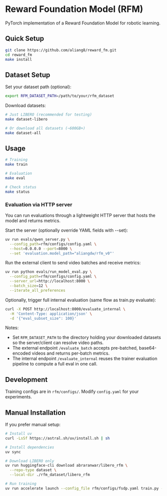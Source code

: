 # Reward Foundation Model (RFM)

PyTorch implementation of a Reward Foundation Model for robotic learning.

## Quick Setup

```bash
git clone https://github.com/aliang8/reward_fm.git
cd reward_fm
make install
```

## Dataset Setup

Set your dataset path (optional):
```bash
export RFM_DATASET_PATH=/path/to/your/rfm_dataset
```

Download datasets:
```bash
# Just LIBERO (recommended for testing)
make dataset-libero

# Or download all datasets (~600GB+)
make dataset-all
```

## Usage

```bash
# Training
make train

# Evaluation
make eval

# Check status
make status
```

### Evaluation via HTTP server
You can run evaluations through a lightweight HTTP server that hosts the model and returns metrics.

Start the server (optionally override YAML fields with --set):
```bash
uv run evals/qwen_server.py \
  --config_path=rfm/configs/config.yaml \
  --host=0.0.0.0 --port=8000 \
  --set 'evaluation.model_path="aliangdw/rfm_v0"'
```

Run the external client to send video batches and receive metrics:
```bash
uv run python evals/run_model_eval.py \
  --config_path=rfm/configs/config.yaml \
  --server_url=http://localhost:8000 \
  --batch_size=12 \
  --iterate_all_preferences
```

Optionally, trigger full internal evaluation (same flow as train.py evaluate):
```bash
curl -X POST http://localhost:8000/evaluate_internal \
  -H 'Content-Type: application/json' \
  -d '{"eval_subset_size": 100}'
```

Notes:
- Set `RFM_DATASET_PATH` to the directory holding your downloaded datasets so the server/client can resolve video paths.
- The external endpoint `/evaluate_batch` accepts pre-batched, base64-encoded videos and returns per-batch metrics.
- The internal endpoint `/evaluate_internal` reuses the trainer evaluation pipeline to compute a full eval in one call.

## Development

Training configs are in `rfm/configs/`. Modify `config.yaml` for your experiments.

## Manual Installation

If you prefer manual setup:
```bash
# Install uv
curl -LsSf https://astral.sh/uv/install.sh | sh

# Install dependencies
uv sync

# Download LIBERO only
uv run huggingface-cli download abraranwar/libero_rfm \
  --repo-type dataset \
  --local-dir ./rfm_dataset/libero_rfm

# Run training
uv run accelerate launch --config_file rfm/configs/fsdp.yaml train.py --config_path=rfm/configs/config.yaml
```
